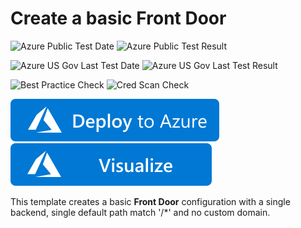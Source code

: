 # Create a basic Front Door

![Azure Public Test Date](https://azurequickstartsservice.blob.core.windows.net/badges/101-front-door-create-basic/PublicLastTestDate.svg)
![Azure Public Test Result](https://azurequickstartsservice.blob.core.windows.net/badges/101-front-door-create-basic/PublicDeployment.svg)

![Azure US Gov Last Test Date](https://azurequickstartsservice.blob.core.windows.net/badges/101-front-door-create-basic/FairfaxLastTestDate.svg)
![Azure US Gov Last Test Result](https://azurequickstartsservice.blob.core.windows.net/badges/101-front-door-create-basic/FairfaxDeployment.svg)

![Best Practice Check](https://azurequickstartsservice.blob.core.windows.net/badges/101-front-door-create-basic/BestPracticeResult.svg)
![Cred Scan Check](https://azurequickstartsservice.blob.core.windows.net/badges/101-front-door-create-basic/CredScanResult.svg)

[![Deploy To Azure](https://raw.githubusercontent.com/Azure/azure-quickstart-templates/master/1-CONTRIBUTION-GUIDE/images/deploytoazure.svg?sanitize=true)](https://portal.azure.com/#create/Microsoft.Template/uri/https%3A%2F%2Fraw.githubusercontent.com%2FAzure%2Fazure-quickstart-templates%2Fmaster%2F101-front-door-create-basic%2Fazuredeploy.json)  [![Visualize](https://raw.githubusercontent.com/Azure/azure-quickstart-templates/master/1-CONTRIBUTION-GUIDE/images/visualizebutton.svg?sanitize=true)](http://armviz.io/#/?load=https%3A%2F%2Fraw.githubusercontent.com%2FAzure%2Fazure-quickstart-templates%2Fmaster%2F101-front-door-create-basic%2Fazuredeploy.json)

This template creates a basic **Front Door** configuration with a single backend, single default path match '/*' and no custom domain.


